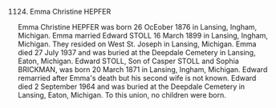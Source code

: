 1124. Emma Christine HEPFER 

Emma Christine HEPFER was born 26 OcEober 1876 in Lansing, Ingham, Michigan. Emma married Edward STOLL 16 March 1899 in Lansing, Ingham, Michigan. They resided on West St. Joseph in Lansing, Michigan. Emma died 27 JuIy 1937 and was buried at the Deepdale Cemetery in Lansing, Eaton, Michigan. Edward STOLL, Son of Casper STOLL and Sophia BRICKMAN, was born 20 March 1871 in Lansing, Ingham, Michigan. Edward remarried after Emma's death but his second wife is not known. Edward died 2 September 1964 and was buried at the Deepdale Cemetery in Lansing, Eaton, Michigan. To this union, no children were born.
